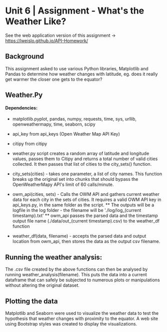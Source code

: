 # Unit 6 | Assignment - What's the Weather Like?

See the web application version of this assignment -> https://lweislo.github.io/API-Homework/

## Background

This assignment asked to use various Python libraries, Matplotlib and Pandas to determine how weather changes with latitude, eg. does it really get warmer the closer one gets to the equator?

## Weather.Py

#### Dependencies:

* matplotlib.pyplot, pandas, numpy, requests, time, sys, urllib, openweathermapy, time, seaborn, scipy
* api_key from api_keys (Open Weather Map API Key)
* citipy from citipy

* weather.py script creates a random array of latitude and longitude values, passes them to Citipy and returns a total number of valid cities collected. It then passes that list of cities to the city_sets() function.
* city_sets(cities) - takes one parameter, a list of city names. This function breaks up the original set into chunks that should bypass the OpenWeatherMapy API's limit of 60 calls/minute.
* owm_api(cities, sets) - Calls the OWM API and gathers current weather data for each city in the sets of cities. It requires a valid OWM API key in api_keys.py, in the same folder as the script.
    ** The outputs will be a logfile in the log folder - the filename will be './log/log_(current timestamp).txt'
    ** owm_api passes the parsed data and the timestamp output file name (./data/out_(current timestamp).csv) to the weather_df function
* weather_df(data, filename) - accepts the parsed data and output location from owm_api, then stores the data as the output csv filename.

## Running the weather analysis:

The .csv file created by the above functions can then be analysed by running weather_analysis(filename). This puts the data into a current dataframe that can safely be subjected to numerous plots or manipulations without altering the original dataset. 

## Plotting the data

Matplotlib and Seaborn were used to visualize the weather data to test the hypothesis that weather changes with proximity to the equator. A web site using Bootstrap styles was created to display the visualizations.
